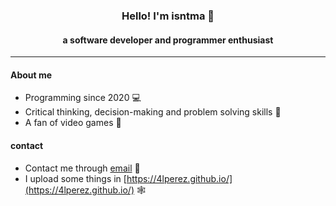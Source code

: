 <h3 align="center">Hello! I'm isntma 👋</h3>
<h4 align="center">a software developer and programmer enthusiast</h4>
<hr>

#### About me

* Programming since 2020 💻
* Critical thinking, decision-making and problem solving skills 🧠
* A fan of video games 👾

#### contact

* Contact me through [email](mailto:alvaropr05@hotmail.com) 📧
* I upload some things in [https://4lperez.github.io/](https://4lperez.github.io/) 🕸️


<!--
**4lPeReZ/4lPeReZ** is a ✨ _special_ ✨ repository because its `README.md` (this file) appears on your GitHub profile.

Here are some ideas to get you started:

- 🔭 I’m currently working on ...
- 🌱 I’m currently learning ...
- 👯 I’m looking to collaborate on ...
- 🤔 I’m looking for help with ...
- 💬 Ask me about ...
- 📫 How to reach me: ...
- 😄 Pronouns: ...
- ⚡ Fun fact: ...
-->
